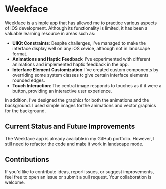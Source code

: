 # Weekface

Weekface is a simple app that has allowed me to practice various aspects of iOS development. Although its functionality is limited, it has been a valuable learning resource in areas such as:

- **UIKit Constraints**: Despite challenges, I've managed to make the interface display well on any iOS device, although not in landscape format.
- **Animations and Haptic Feedback**: I've experimented with different animations and implemented haptic feedback in the app.
- **Interface Element Customization**: I've created custom components by overriding some system classes to give certain interface elements rounded edges.
- **Touch Interaction**: The central image responds to touches as if it were a button, providing an interactive user experience.

In addition, I've designed the graphics for both the animations and the background. I used simple images for the animations and vector graphics for the background.

## Current Status and Future Improvements

The Weekface app is already available in my GitHub portfolio. However, I still need to refactor the code and make it work in landscape mode.

## Contributions

If you'd like to contribute ideas, report issues, or suggest improvements, feel free to open an issue or submit a pull request. Your collaboration is welcome.


